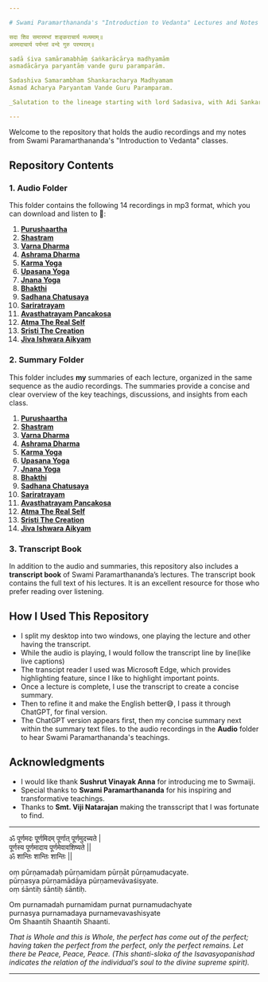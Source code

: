 ```yaml
---

# Swami Paramarthananda's "Introduction to Vedanta" Lectures and Notes

सदा शिव समारमभां शङ्कराचार्य मध्यमाम्॥  
अस्मदाचार्य पर्यन्तां वन्दे गुरु परम्पराम्॥  

sadā śiva samāramabhāṃ śaṅkarācārya madhyamām  
asmadācārya paryantāṃ vande guru paramparām.  

Sadashiva Samarambham Shankaracharya Madhyamam  
Asmad Acharya Paryantam Vande Guru Paramparam.

_Salutation to the lineage starting with lord Sadasiva, with Adi Sankara in the middle and continuing up to my immediate teacher._

---
```

Welcome to the repository that holds the audio recordings and my notes from Swami Paramarthananda's "Introduction to Vedanta" classes.

## Repository Contents

### 1. **Audio Folder**

   This folder contains the following 14 recordings in mp3 format, which you can download and listen to 🤗:

   1. [**Purushaartha**](./Audio/01-Purushaartha.mp3)
   2. [**Shastram**](./Audio/02-Shastram.mp3)
   3. [**Varna Dharma**](./Audio/03-Varna_Dharma.mp3)
   4. [**Ashrama Dharma**](./Audio/04-Ashrama_Dharma.mp3)
   5. [**Karma Yoga**](./Audio/05-Karma_Yoga.mp3)
   6. [**Upasana Yoga**](./Audio/06-Upasana_Yoga.mp3)
   7. [**Jnana Yoga**](./Audio/07-Jnana_Yoga.mp3)
   8. [**Bhakthi**](./Audio/08-Bhakthi.mp3)
   9. [**Sadhana Chatusaya**](./Audio/09-Sadhana_Chatusaya.mp3)
   10. [**Sariratrayam**](./Audio/10-Sariratrayam.mp3)
   11. [**Avasthatrayam Pancakosa**](./Audio/11-Avasthatrayam_Pancakosa.mp3)
   12. [**Atma The Real Self**](./Audio/12-Atma_The_Real_Self.mp3)
   13. [**Sristi The Creation**](./Audio/13-Sristi_The_Creation.mp3)
   14. [**Jiva Ishwara Aikyam**](./Audio/14-Jiva_Ishwara_Aikyam.mp3)

### 2. **Summary Folder**
   This folder includes **my** summaries of each lecture, organized in the same sequence as the audio recordings. The summaries provide a concise and clear overview of the key teachings, discussions, and insights from each class. 

   1. [**Purushaartha**](./Summary/01-Purushaartha.txt)
   2. [**Shastram**](./Summary/02-Shastram.txt)
   3. [**Varna Dharma**](./Summary/03-Varna_Dharma.txt)
   4. [**Ashrama Dharma**](./Summary/04-Ashrama_Dharma.txt)
   5. [**Karma Yoga**](./Summary/05-Karma_Yoga.txt)
   6. [**Upasana Yoga**](./Summary/06-Upasana_Yoga.txt)
   7. [**Jnana Yoga**](./Summary/07-Jnana_Yoga.txt)
   8. [**Bhakthi**](./Summary/08-Bhakthi.txt)
   9. [**Sadhana Chatusaya**](#)<!--(./Summary/09-Sadhana_Chatusaya.txt)-->
   10. [**Sariratrayam**](#)<!--(./Summary/10-Sariratrayam.txt)-->
   11. [**Avasthatrayam Pancakosa**](#)<!--(./Summary/11-Avasthatrayam_Pancakosa.txt)-->
   12. [**Atma The Real Self**](#)<!--(./Summary/12-Atma_The_Real_Self.txt)-->
   13. [**Sristi The Creation**](#)<!--(./Summary/13-Sristi_The_Creation.txt)-->
   14. [**Jiva Ishwara Aikyam**](#)<!--(./Summary/14-Jiva_Ishwara_Aikyam.txt)-->


### 3. **Transcript Book**
   In addition to the audio and summaries, this repository also includes a **transcript book** of Swami Paramarthananda’s lectures. The transcript book contains the full text of his lectures. It is an excellent resource for those who prefer reading over listening.

## How I Used This Repository

- I split my desktop into two windows, one playing the lecture and other having the transcript.
- While the audio is playing, I would follow the transcript line by line(like live captions)
- The transcipt reader I used was Microsoft Edge, which provides highlighting feature, since I like to highlight important points.
- Once a lecture is complete, I use the transcript to create a concise summary.
- Then to refine it and make the English better😅, I pass it through ChatGPT, for final version.
- The ChatGPT version appears first, then my concise summary next within the summary text files.
 to the audio recordings in the **Audio** folder to hear Swami Paramarthananda's teachings.

## Acknowledgments

- I would like thank **Sushrut Vinayak Anna** for introducing me to Swmaiji. 
- Special thanks to **Swami Paramarthananda** for his inspiring and transformative teachings.
- Thanks to **Smt. Viji Natarajan** making the transscript that I was fortunate to find. 

---

ॐ पूर्णमदः पूर्णमिदम् पूर्णात् पूर्णमुदच्यते |  
पूर्णस्य पूर्णमादाय पूर्णमेवावशिष्यते ||  
ॐ शान्तिः शान्तिः शान्तिः ||  

oṃ pūrṇamadaḥ pūrṇamidam pūrṇāt pūrṇamudacyate.  
pūrṇasya pūrṇamādāya pūrṇamevāvaśiṣyate.  
oṃ śāntiḥ śāntiḥ śāntiḥ.  

Om purnamadah purnamidam purnat purnamudachyate  
purnasya purnamadaya purnamevavashisyate  
Om Shaantih Shaantih Shaanti.  

_That is Whole and this is Whole, the perfect has come out of the perfect; having taken the perfect from the perfect, only the perfect remains. Let there be Peace, Peace, Peace. (This shanti-sloka of the Isavasyopanishad indicates the relation of the individual’s soul to the divine supreme spirit)._

---
